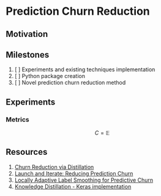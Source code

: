 # Prediction Churn Reduction

## Motivation


## Milestones
1. [ ] Experiments and existing techniques implementation
2. [ ] Python package creation
3. [ ] Novel prediction churn reduction method 

## Experiments
### Metrics
$$ 
C = \mathbb{E}
$$

## Resources
1. [Churn Reduction via Distillation](https://arxiv.org/pdf/2106.02654.pdf)
2. [Launch and Iterate: Reducing Prediction Churn](https://papers.nips.cc/paper/2016/file/dc5c768b5dc76a084531934b34601977-Paper.pdf)
3. [Locally Adaptive Label Smoothing for Predictive Churn](https://arxiv.org/pdf/2102.05140.pdf)
4. [Knowledge Distillation - Keras implementation](https://keras.io/examples/vision/knowledge_distillation/) 

